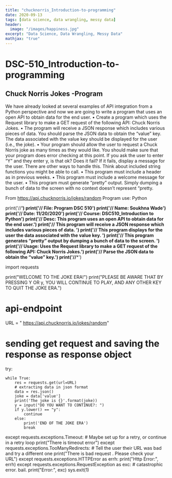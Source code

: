 ```yaml
---
title: "chucknorris_Introduction-to-programming"
date: 2020-09-13
tags: [data science, data wrangling, messy data]
header:
  image: "/images/happiness.jpg"
excerpt: "Data Science, Data Wrangling, Messy Data"
mathjax: "true"
---
```


# DSC-510_Introduction-to-programming 
 
## Chuck Norris Jokes -Program


We have already looked at several examples of API integration from a Python perspective and now we are going to write a program that uses an open API to obtain data for the end user.
•	Create a program which uses the Request library to make a GET request of the following API: Chuck Norris Jokes.
•	The program will receive a JSON response which includes various pieces of data. You should parse the JSON data to obtain the “value” key. The data associated with the value key should be displayed for the user (i.e., the joke).
•	Your program should allow the user to request a Chuck Norris joke as many times as they would like. You should make sure that your program does error checking at this point. If you ask the user to enter “Y” and they enter y, is that ok? Does it fail? If it fails, display a message for the user. There are other ways to handle this. Think about included string functions you might be able to call.
•	This program must include a header as in previous weeks.
•	This program must include a welcome message for the user.
•	This program must generate “pretty” output. Simply dumping a bunch of data to the screen with no context doesn’t represent “pretty.

From <https://api.chucknorris.io/jokes/random> 
Program use: Python


print('//************************************************************************************************************************')
print('// File:   Program DSC 510')
print('// Name:   Soukhna Wade')
print('// Date:   11/20/2020')
print('// Course: DSC510_Introduction to Python')
print('// Desc:   This program uses an open API to obtain data for the end user.')
print('//         This program will receive a JSON response which includes various pieces of data. ')
print('//         This program displays for the user the data associated with the value key. ')
print('//         This program generates “pretty” output by dumping a bunch of data to the screen. ')
print('// Usage:  Uses the Request library to make a GET request of the following API: Chuck Norris Jokes.')
print('//         Parse the JSON data to obtain the “value” key.')
print('//*************************************************************************************************************************')

import requests

print("WELCOME TO THE JOKE ERA!")
print("PLEASE BE AWARE THAT BY PRESSING Y OR y, YOU WILL CONTINUE TO PLAY, AND ANY OTHER KEY TO QUIT THE JOKE ERA.")
# api-endpoint
URL = " https://api.chucknorris.io/jokes/random"
# sending get request and saving the response as response object
try:

    while True:
        res = requests.get(url=URL)
        # extracting data in json format
        data = res.json()
        joke = data['value']
        print('The joke is {}'.format(joke))
        y = input("DO YOU WANT TO CONTINUE?: ")
        if y.lower() == "y":
            continue
        else:
            print('END OF THE JOKE ERA')
            break

except requests.exceptions.Timeout:
    # Maybe set up for a retry, or continue in a retry loop
    print("There is timeout error")
except requests.exceptions.TooManyRedirects:
    # Tell the user their URL was bad and try a different one
    print("There is bad request . Please check your URL")
except requests.exceptions.HTTPError as errh:
    print("Http Error:", errh)
except requests.exceptions.RequestException as exc:
    # catastrophic error. bail.
    print("Error:", exc)
    sys.exit(1)

